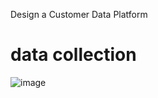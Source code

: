 Design a Customer Data Platform
# data collection
![image](https://github.com/Hakulani/CustomerAnalytics/assets/61573397/5c75f320-fc75-4694-ad57-6ff790331181)

